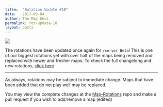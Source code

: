 ```yaml
---
title:  "Rotation Update #10"
date:   2017-09-04
author: The Map Devs
permalink: rot-update-10
layout: posts
---
```


![](https://i.imgur.com/1tg72pH.png)

The rotations have been updated once again for `/server Beta`! This is one of our biggest rotations yet with over half of the maps being removed and replaced with newer and fresher maps. To check the full changelong and new rotations, [click here](https://goo.gl/h5RzCq)

-------------------------------------------------------

As always, rotations may be subject to immediate change. Maps that have been added that do not play well may be replaced.

You may view the complete changes at the [Map-Rotations](https://github.com/stratusnetwork/map-rotations) repo and make a pull request if you wish to add/remove a map.(edited)
